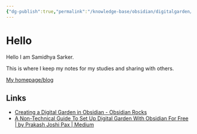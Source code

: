 ```yaml
---
{"dg-publish":true,"permalink":"/knowledge-base/obsidian/digitalgarden/digitalgarden-home/","tags":["gardenEntry"]}
---
```



# Hello

Hello I am Samidhya Sarker.

This is where I keep my notes for my studies and sharing with others.

[My homepage/blog](https://desertsniper87.github.io/)


## Links

- [Creating a Digital Garden in Obsidian - Obsidian Rocks](https://obsidian.rocks/creating-a-digital-garden-in-obsidian/)
- [A Non-Technical Guide To Set Up Digital Garden With Obsidian For Free | by Prakash Joshi Pax | Medium](https://beingpax.medium.com/a-non-technical-guide-to-set-up-digital-garden-with-obsidian-for-free-62d6df75553c)
